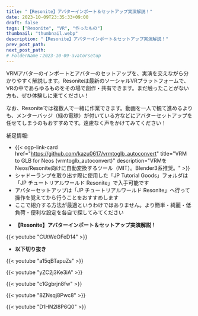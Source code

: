 ```yaml
---
title: "【Resonite】アバターインポート＆セットアップ実演解説！"
date: 2023-10-09T23:35:33+09:00
draft: false
tags: ["Resonite", "VR", "作ったもの"]
thumbnail: "thumbnail.webp"
description: "【Resonite】アバターインポート＆セットアップ実演解説！"
prev_post_path:
next_post_path:
# FolderName：2023-10-09-avatorsetup
---
```


VRMアバターのインポートとアバターのセットアップを、実演を交えながら分かりやすく解説します。Resoniteは最新のソーシャルVRプラットフォームで、VRの中であらゆるものをその場で創作・共有できます。まだ触ったことがない方も、ぜひ体験しに来てください！

なお、Resoniteでは複数人で一緒に作業できます。動画を一人で観て進めるよりも、メンターバッジ（緑の電球）が付いている方などにアバターセットアップを任せてしまうのもおすすめです。遠慮なく声をかけてみてください！

補足情報:
- {{< ogp-link-card href="https://github.com/kazu0617/vrmtoglb_autoconvert" title="VRM to GLB for Neos (vrmtoglb_autoconvert)" description="VRMをNeos/Resonite向けに自動変換するツール（MIT）。Blender3系推奨。" >}}
- シャドーランプを取り出す際に使用した「JP Tutorial Goods」フォルダは「JP チュートリアルワールド Resonite」で入手可能です
- アバターセットアップは「JP チュートリアルワールド Resonite」へ行って操作を覚えてから行うことをおすすめします
- ここで紹介する方法が最適というわけではありません。より簡単・綺麗・低負荷・便利な設定を各自で探してみてください

* **【Resonite】アバターインポート＆セットアップ実演解説！**

{{< youtube "CUtWeOFeD14" >}}

* **以下切り抜き**

{{< youtube "a15qBTapuZs" >}}

{{< youtube "yZC2j3Ke3iA" >}}

{{< youtube "c1Ggbrjn8fw" >}}

{{< youtube "8ZNsqj8Pwc8" >}}

{{< youtube "D1HN2l8P6Q0" >}}
